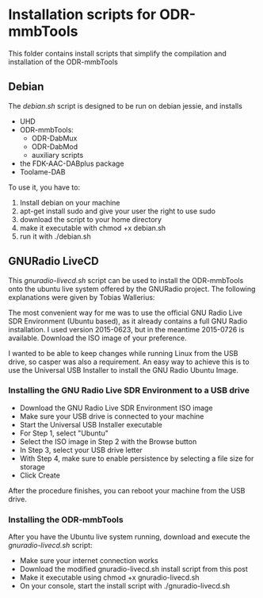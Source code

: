 Installation scripts for ODR-mmbTools
=====================================

This folder contains install scripts that simplify the compilation
and installation of the ODR-mmbTools

Debian
------

The *debian.sh* script is designed to be run on debian jessie, and installs

 * UHD
 * ODR-mmbTools:
   * ODR-DabMux
   * ODR-DabMod
   * auxiliary scripts
 * the FDK-AAC-DABplus package
 * Toolame-DAB


To use it, you have to:

 1. Install debian on your machine
 1. apt-get install sudo and give your user the right to use sudo
 1. download the script to your home directory
 1. make it executable with chmod +x debian.sh
 1. run it with ./debian.sh


GNURadio LiveCD
---------------

This *gnuradio-livecd.sh* script can be used to install the ODR-mmbTools onto
the ubuntu live system offered by the GNURadio project. The following
explanations were given by Tobias Wallerius:

The most convenient way for me was to use the official GNU Radio Live SDR
Environment (Ubuntu based), as it already contains a full GNU Radio
installation. I used version 2015-0623, but in the meantime 2015-0726 is
available. Download the ISO image of your preference.

I wanted to be able to keep changes while running Linux from the USB drive, so
casper was also a requirement. An easy way to achieve this is to use the
Universal USB Installer to install the GNU Radio Ubuntu Image.

### Installing the GNU Radio Live SDR Environment to a USB drive

 *  Download the GNU Radio Live SDR Environment ISO image
 *  Make sure your USB drive is connected to your machine
 *  Start the Universal USB Installer executable
 *  For Step 1, select "Ubuntu"
 *  Select the ISO image in Step 2 with the Browse button
 *  In Step 3, select your USB drive letter
 *  With Step 4, make sure to enable persistence by selecting a file size for storage
 *  Click Create

After the procedure finishes, you can reboot your machine from the USB drive.

### Installing the ODR-mmbTools

After you have the Ubuntu live system running, download and execute the
*gnuradio-livecd.sh* script:

 *  Make sure your internet connection works
 *  Download the modified gnuradio-livecd.sh install script from this post
 *  Make it executable using chmod +x gnuradio-livecd.sh
 *  On your console, start the install script with ./gnuradio-livecd.sh

